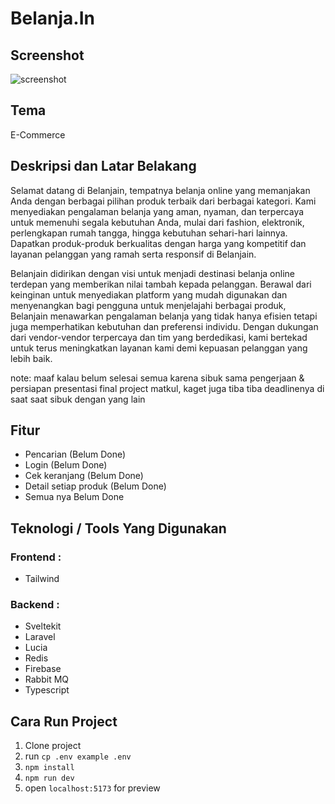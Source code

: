 # Belanja.In

## Screenshot
![screenshot](https://github.com/daveton22/Final-Project-Amcc-kelompok-2-/assets/171418625/89fb33d6-cd5b-4e33-a3be-98e1474095c5)


## Tema
E-Commerce

## Deskripsi dan Latar Belakang
Selamat datang di Belanjain, tempatnya belanja online yang memanjakan Anda dengan berbagai pilihan produk terbaik dari berbagai kategori. Kami menyediakan pengalaman belanja yang aman, nyaman, dan terpercaya untuk memenuhi segala kebutuhan Anda, mulai dari fashion, elektronik, perlengkapan rumah tangga, hingga kebutuhan sehari-hari lainnya. Dapatkan produk-produk berkualitas dengan harga yang kompetitif dan layanan pelanggan yang ramah serta responsif di Belanjain.

Belanjain didirikan dengan visi untuk menjadi destinasi belanja online terdepan yang memberikan nilai tambah kepada pelanggan. Berawal dari keinginan untuk menyediakan platform yang mudah digunakan dan menyenangkan bagi pengguna untuk menjelajahi berbagai produk, Belanjain menawarkan pengalaman belanja yang tidak hanya efisien tetapi juga memperhatikan kebutuhan dan preferensi individu. Dengan dukungan dari vendor-vendor terpercaya dan tim yang berdedikasi, kami bertekad untuk terus meningkatkan layanan kami demi kepuasan pelanggan yang lebih baik.

note: maaf kalau belum selesai semua karena sibuk sama pengerjaan & persiapan presentasi final project matkul, kaget juga tiba tiba deadlinenya di saat saat sibuk dengan yang lain

## Fitur
- Pencarian (Belum Done)
- Login (Belum Done)
- Cek keranjang (Belum Done)
- Detail setiap produk (Belum Done)
- Semua nya Belum Done

## Teknologi / Tools Yang Digunakan
  ### Frontend : 
- Tailwind

### Backend : 
- Sveltekit
- Laravel
- Lucia
- Redis
- Firebase
- Rabbit MQ
- Typescript

## Cara Run Project
  1. Clone project
  2. run `cp .env example .env`
  3. `npm install`
  4. `npm run dev`
  5. open `localhost:5173` for preview
